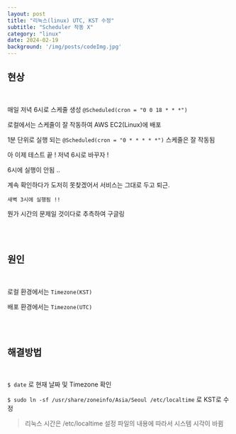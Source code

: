 ```yaml
---
layout: post
title: "리눅스(linux) UTC, KST 수정"
subtitle: "Scheduler 작동 X"
category: "linux"
date: 2024-02-19
background: '/img/posts/codeImg.jpg'
---
```


## 현상

<br>

매일 저녁 6시로 스케줄 생성 `@Scheduled(cron = "0 0 18 * * *")`

로컬에서는 스케줄이 잘 작동하여 AWS EC2(Linux)에 배포

1분 단위로 실행 되는 `@Scheduled(cron = "0 * * * * *")` 스케줄은 잘 작동됨

아 이제 테스트 끝 ! 저녁 6시로 바꾸자 !

6시에 실행이 안됨 ..

계속 확인하다가 도저히 못찾겠어서 서비스는 그대로 두고 퇴근.

`새벽 3시에 실행됨 !!`

뭔가 시간의 문제일 것이다로 추측하여 구글링

<br>
<br>

## 원인

<br>

로컬 환경에서는 `Timezone(KST)`

배포 환경에서는 `Timezone(UTC)`

<br>
<br>

## 해결방법

<br>

`$ date` 로 현재 날짜 및 Timezone 확인

`$ sudo ln -sf /usr/share/zoneinfo/Asia/Seoul /etc/localtime` 로 KST로 수정

> 리눅스 시간은 /etc/localtime 설정 파일의 내용에 따라서 시스템 시각이 바뀜

